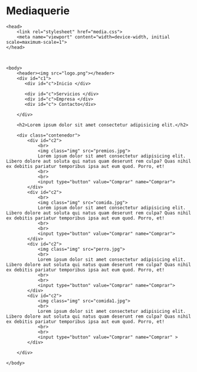 # Mediaquerie
<!DOCTYPE html>
    <head>
        <link rel="stylesheet" href="media.css">
        <meta name="viewport" content="width=device-width, initial scale=maximum-scale=1">
    </head>
    
    

    <body>
        <header><img src="logo.png"></header>
        <div id="c1">
           <div id="c">Inicio </div> 

           <div id="c">Servicios </div>
           <div id="c">Empresa </div>   
           <div id="c"> Contacto</div> 
           
        </div>

        <h2>Lorem ipsum dolor sit amet consectetur adipisicing elit.</h2>

        <div class="contenedor">
            <div id="c2">
                <br>
                <img class="img" src="premios.jpg">
                Lorem ipsum dolor sit amet consectetur adipisicing elit. Libero dolore aut soluta qui natus quam deserunt rem culpa? Quas nihil ex debitis pariatur temporibus ipsa aut eum quod. Porro, et!
                <br>
                <br>
                <input type="button" value="Comprar" name="Comprar">
            </div>
            <div id="c2">
                <br>
                <img class="img" src="comida.jpg">
                Lorem ipsum dolor sit amet consectetur adipisicing elit. Libero dolore aut soluta qui natus quam deserunt rem culpa? Quas nihil ex debitis pariatur temporibus ipsa aut eum quod. Porro, et!
                <br>
                <br>
                <input type="button" value="Comprar" name="Comprar">
            </div>
            <div id="c2">
                <img class="img" src="perro.jpg">
                <br>
                Lorem ipsum dolor sit amet consectetur adipisicing elit. Libero dolore aut soluta qui natus quam deserunt rem culpa? Quas nihil ex debitis pariatur temporibus ipsa aut eum quod. Porro, et!
                <br>
                <br>
                <input type="button" value="Comprar" name="Comprar">
            </div>
            <div id="c2">
                <img class="img" src="comida1.jpg">
                <br>
                Lorem ipsum dolor sit amet consectetur adipisicing elit. Libero dolore aut soluta qui natus quam deserunt rem culpa? Quas nihil ex debitis pariatur temporibus ipsa aut eum quod. Porro, et!
                <br>
                <br>
                <input type="button" value="Comprar" name="Comprar" >
            </div>

        </div>

    </body>
